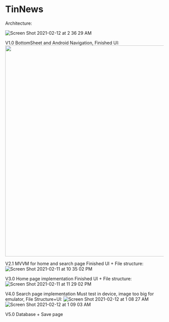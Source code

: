 # TinNews
Architecture:

![Screen Shot 2021-02-12 at 2 36 29 AM](https://user-images.githubusercontent.com/63526490/107757988-1facfb80-6cdb-11eb-8622-c8b953cf5d89.png)

V1.0 BottomSheet and Android Navigation,
Finished UI:
<img src="https://user-images.githubusercontent.com/63526490/99637832-44564780-29fa-11eb-8750-01e02725e064.png" width="670">

V2.1 MVVM for home and search page
Finished UI + File structure:
![Screen Shot 2021-02-11 at 10 35 02 PM](https://user-images.githubusercontent.com/63526490/107737508-6853bd00-6cb9-11eb-9c10-3757b2163081.png)

V3.0 Home page implementation
Finished UI + File structure:
![Screen Shot 2021-02-11 at 11 29 02 PM](https://user-images.githubusercontent.com/63526490/107740883-ef586380-6cc0-11eb-9138-7dc43ec6e882.png)

V4.0 Search page implementation
Must test in device, image too big for emulator, File Structure+UI:
![Screen Shot 2021-02-12 at 1 08 27 AM](https://user-images.githubusercontent.com/63526490/107749049-d191fb00-6cce-11eb-81e6-27a7d44edac9.png)
![Screen Shot 2021-02-12 at 1 09 03 AM](https://user-images.githubusercontent.com/63526490/107749101-ea021580-6cce-11eb-8108-5e15a782c2a9.png)

V5.0 Database + Save page
